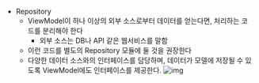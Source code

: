 - Repository
	- ViewModel이 하나 이상의 외부 소스로부터 데이터를 얻는다면, 처리하는 코드를 분리해야 한다
		- 외부 소스는 DB나 API 같은 웹서비스를 말함
	- 이런 코드를 별도의 Repository 모듈에 둘 것을 권장한다
	- 다양한 데이터 소스와의 인터페이스를 담당하며, 데이터가 모델에 저장될 수 있도록 ViewModel에도 인터페이스를 제공한다.
![img](https://user-images.githubusercontent.com/68932465/178423194-825f5e8d-0e92-4bec-a0d8-020481f8a25c.png)
